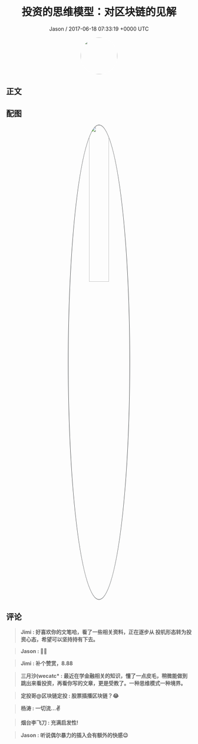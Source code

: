 <h1 align="center">投资的思维模型：对区块链的见解</h1>
<p align="center">
    <a>Jason / 2017-06-18 07:33:19 &#43;0000 UTC</a>
</p>

<div align="center">
    <img src="https://images.zsxq.com/Ftbym-tzOBZ26mFA21Ca1rs64ASm?e=1590940799&amp;token=kIxbL07-8jAj8w1n4s9zv64FuZZNEATmlU_Vm6zD:_So2l851p2qR-1oMMudfU5ypuv0=" width="100" height="100" style="border:1px solid;border-radius:50%; color:#ffffff"/>
</div>

## 正文

<div>

</div>

## 配图
<div class="image" align="center">

<img src="https://images.zsxq.com/FnF_6B_qejdQ0iqIR0-ERo_b3AAb?imageMogr2/auto-orient/thumbnail/800x/format/jpg/blur/1x0/quality/75&amp;e=1590940799&amp;token=kIxbL07-8jAj8w1n4s9zv64FuZZNEATmlU_Vm6zD:1pyLwOstzc0YdfEdbx2IZYSPSEQ=" width="33%" height="33%" style="border:1px solid;border-radius:50%; color:#3c3f41"/>

</div>

## 评论

<div align="left">
<div>

<blockquote >
<span> <strong>Jimi : 好喜欢你的文笔哈，看了一些相关资料，正在逐步从 投机形态转为投资心态，希望可以坚持持有下去。 </strong></span>
</blockquote>

<blockquote >
<span> <strong>Jason : 😬😬 </strong></span>
</blockquote>

<blockquote >
<span> <strong>Jimi : 补个赞赏，8.88 </strong></span>
</blockquote>

<blockquote >
<span> <strong>三月沙(wecatc* : 最近在学金融相关的知识，懂了一点皮毛，稍微能做到跳出来看投资，再看你写的文章，更是受教了。一种思维模式一种境界。 </strong></span>
</blockquote>

<blockquote >
<span> <strong>定投哥@区块链定投 : 股票插播区块链？😂 </strong></span>
</blockquote>

<blockquote >
<span> <strong>杨涛 : 一切流…✌ </strong></span>
</blockquote>

<blockquote >
<span> <strong>烟台李飞刀 : 充满启发性! </strong></span>
</blockquote>

<blockquote >
<span> <strong>Jason : 听说偶尔暴力的插入会有额外的快感😉 </strong></span>
</blockquote>

</div>
</div>
